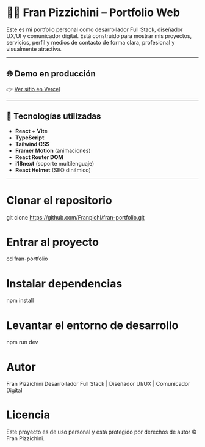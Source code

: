 # 🧑‍💻 Fran Pizzichini – Portfolio Web

Este es mi portfolio personal como desarrollador Full Stack, diseñador UX/UI y comunicador digital. Está construido para mostrar mis proyectos, servicios, perfil y medios de contacto de forma clara, profesional y visualmente atractiva.

---

## 🌐 Demo en producción

👉 [Ver sitio en Vercel](https://fran-portfolio.vercel.app)

---

## 🚀 Tecnologías utilizadas

- **React** + **Vite**
- **TypeScript**
- **Tailwind CSS**
- **Framer Motion** (animaciones)
- **React Router DOM**
- **i18next** (soporte multilenguaje)
- **React Helmet** (SEO dinámico)

---

# Clonar el repositorio
git clone https://github.com/Franpichi/fran-portfolio.git

# Entrar al proyecto
cd fran-portfolio

# Instalar dependencias
npm install

# Levantar el entorno de desarrollo
npm run dev

# Autor
Fran Pizzichini
Desarrollador Full Stack | Diseñador UI/UX | Comunicador Digital

# Licencia
Este proyecto es de uso personal y está protegido por derechos de autor © Fran Pizzichini.